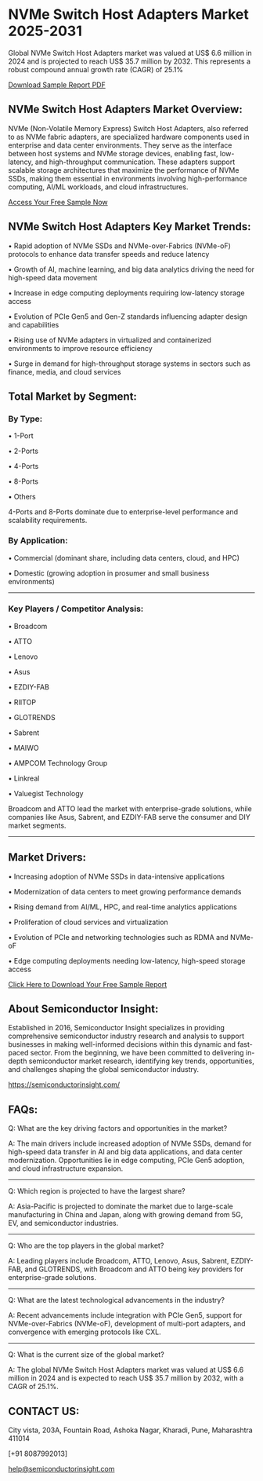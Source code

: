 
<h1>NVMe Switch Host Adapters Market 2025-2031</h1>

Global NVMe Switch Host Adapters market was valued at US$ 6.6 million in 2024 and is projected to reach US$ 35.7 million by 2032. This represents a robust compound annual growth rate (CAGR) of 25.1%

[Download Sample Report PDF
](https://semiconductorinsight.com/download-sample-report/?product_id=88286)

<h2>NVMe Switch Host Adapters Market Overview:</h2>

NVMe (Non-Volatile Memory Express) Switch Host Adapters, also referred to as NVMe fabric adapters, are specialized hardware components used in enterprise and data center environments. They serve as the interface between host systems and NVMe storage devices, enabling fast, low-latency, and high-throughput communication. These adapters support scalable storage architectures that maximize the performance of NVMe SSDs, making them essential in environments involving high-performance computing, AI/ML workloads, and cloud infrastructures.

[Access Your Free Sample Now
](https://semiconductorinsight.com/report/nvme-switch-host-adapters-market/)

<h2>NVMe Switch Host Adapters Key Market Trends:</h2>

•	Rapid adoption of NVMe SSDs and NVMe-over-Fabrics (NVMe-oF) protocols to enhance data transfer speeds and reduce latency

•	Growth of AI, machine learning, and big data analytics driving the need for high-speed data movement

•	Increase in edge computing deployments requiring low-latency storage access

•	Evolution of PCIe Gen5 and Gen-Z standards influencing adapter design and capabilities

•	Rising use of NVMe adapters in virtualized and containerized environments to improve resource efficiency

•	Surge in demand for high-throughput storage systems in sectors such as finance, media, and cloud services

<h2>Total Market by Segment:</h2>

<h3>By Type:</h3>

•	1-Port

•	2-Ports

•	4-Ports

•	8-Ports

•	Others

4-Ports and 8-Ports dominate due to enterprise-level performance and scalability requirements.

<h3>By Application:</h3>

•	Commercial (dominant share, including data centers, cloud, and HPC)

•	Domestic (growing adoption in prosumer and small business environments)
____________________________
<h3>Key Players / Competitor Analysis:</h3>

•	Broadcom

•	ATTO

•	Lenovo

•	Asus

•	EZDIY-FAB

•	RIITOP

•	GLOTRENDS

•	Sabrent

•	MAIWO

•	AMPCOM Technology Group

•	Linkreal

•	Valuegist Technology

Broadcom and ATTO lead the market with enterprise-grade solutions, while companies like Asus, Sabrent, and EZDIY-FAB serve the consumer and DIY market segments.

________________________________________

<h2>Market Drivers:</h2>

•	Increasing adoption of NVMe SSDs in data-intensive applications

•	Modernization of data centers to meet growing performance demands

•	Rising demand from AI/ML, HPC, and real-time analytics applications

•	Proliferation of cloud services and virtualization

•	Evolution of PCIe and networking technologies such as RDMA and NVMe-oF

•	Edge computing deployments needing low-latency, high-speed storage access

[Click Here to Download Your Free Sample Report 
](https://semiconductorinsight.com/report/nvme-switch-host-adapters-market/)

<h2>About Semiconductor Insight:</h2>

Established in 2016, Semiconductor Insight specializes in providing comprehensive semiconductor industry research and analysis to support businesses in making well-informed decisions within this dynamic and fast-paced sector. From the beginning, we have been committed to delivering in-depth semiconductor market research, identifying key trends, opportunities, and challenges shaping the global semiconductor industry.

https://semiconductorinsight.com/


<h2>FAQs:</h2>

Q: What are the key driving factors and opportunities in the market?

A: The main drivers include increased adoption of NVMe SSDs, demand for high-speed data transfer in AI and big data applications, and data center modernization. Opportunities lie in edge computing, PCIe Gen5 adoption, and cloud infrastructure expansion.

________________________________________

Q: Which region is projected to have the largest share?

A: Asia-Pacific is projected to dominate the market due to large-scale manufacturing in China and Japan, along with growing demand from 5G, EV, and semiconductor industries.

________________________________________

Q: Who are the top players in the global market?

A: Leading players include Broadcom, ATTO, Lenovo, Asus, Sabrent, EZDIY-FAB, and GLOTRENDS, with Broadcom and ATTO being key providers for enterprise-grade solutions.

________________________________________

Q: What are the latest technological advancements in the industry?

A: Recent advancements include integration with PCIe Gen5, support for NVMe-over-Fabrics (NVMe-oF), development of multi-port adapters, and convergence with emerging protocols like CXL.

________________________________________

Q: What is the current size of the global market?

A: The global NVMe Switch Host Adapters market was valued at US$ 6.6 million in 2024 and is expected to reach US$ 35.7 million by 2032, with a CAGR of 25.1%.

<h2>CONTACT US:</h2>

City vista, 203A, Fountain Road, Ashoka Nagar, Kharadi, Pune, Maharashtra 411014

[+91 8087992013]

help@semiconductorinsight.com

